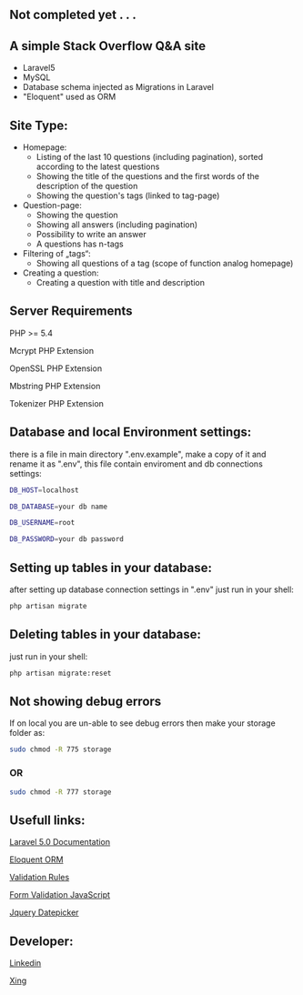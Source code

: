 ## Not completed yet . . .

## A simple Stack Overflow Q&A site

- Laravel5
- MySQL
- Database schema injected as Migrations in Laravel
- "Eloquent" used as ORM

## Site Type:
- Homepage:
    - Listing of the last 10 questions (including pagination), sorted according to the latest questions
    - Showing the title of the questions and the first words of the description of the question
    - Showing the question's tags (linked to tag-page)
- Question-page:
    - Showing the question
    - Showing all answers (including pagination)
    - Possibility to write an answer
    - A questions has n-tags
- Filtering of „tags“:
    - Showing all questions of a tag (scope of function analog homepage)
- Creating a question:
    - Creating a question with title and description



## Server Requirements
PHP >= 5.4

Mcrypt PHP Extension

OpenSSL PHP Extension

Mbstring PHP Extension

Tokenizer PHP Extension

## Database and local Environment settings:
there is a file in main directory ".env.example", make a copy of it and rename it as ".env", this file contain enviroment and db connections settings:
```bash
DB_HOST=localhost

DB_DATABASE=your db name

DB_USERNAME=root

DB_PASSWORD=your db password
```

## Setting up tables in your database:
after setting up database connection settings in ".env" just run in your shell:
```bash
php artisan migrate
```
## Deleting tables in your database:
just run in your shell:
```bash
php artisan migrate:reset
```

## Not showing debug errors
If on local you are un-able to see debug errors then make your storage folder as:
```bash
sudo chmod -R 775 storage
```
### OR
```bash
sudo chmod -R 777 storage
```
## Usefull links:
[Laravel 5.0 Documentation](https://laravel.com/docs/5.0/installation)

[Eloquent ORM](https://laravel.com/docs/5.0/eloquent)

[Validation Rules](https://laravel.com/docs/5.0/validation)

[Form Validation JavaScript](http://www.formvalidator.net/)

[Jquery Datepicker](https://jqueryui.com/datepicker/)

## Developer:
[Linkedin](https://www.linkedin.com/in/jnawaz)

[Xing](https://www.xing.com/profile/Jawad_Nawaz3)